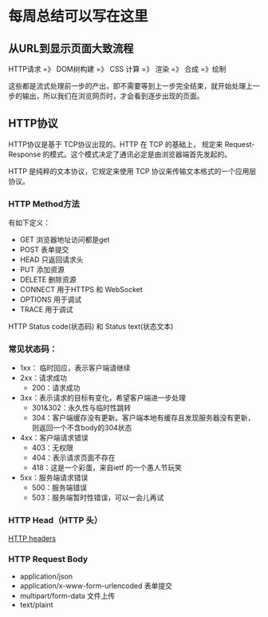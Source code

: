 # 每周总结可以写在这里

## 从URL到显示页面大致流程

HTTP请求 =》 DOM树构建	=》 CSS 计算  =》 渲染	=》 合成  =》绘制

这些都是流式处理前一步的产出，即不需要等到上一步完全结束，就开始处理上一步的输出，所以我们在浏览网页时，才会看到逐步出现的页面。

## HTTP协议

HTTP协议是基于 TCP协议出现的。HTTP 在 TCP 的基础上， 规定来 Request-Response 的模式。这个模式决定了通讯必定是由浏览器端首先发起的。



HTTP 是纯粹的文本协议，它规定来使用 TCP 协议来传输文本格式的一个应用层协议。

### HTTP Method方法

有如下定义：

- GET	浏览器地址访问都是get
- POST  表单提交
- HEAD  只返回请求头
- PUT  添加资源
- DELETE  删除资源
- CONNECT  用于HTTPS 和 WebSocket
- OPTIONS  用于调试
- TRACE  用于调试

HTTP Status code(状态码) 和 Status text(状态文本)

### 常见状态码：

- 1xx： 临时回应，表示客户端请继续
- 2xx：请求成功
  - 200：请求成功
- 3xx：表示请求的目标有变化，希望客户端进一步处理
  - 301&302：永久性与临时性跳转
  - 304：客户端缓存没有更新。客户端本地有缓存且发现服务器没有更新，则返回一个不含body的304状态
- 4xx：客户端请求错误
  - 403：无权限
  - 404：表示请求页面不存在
  - 418：这是一个彩蛋，来自ietf 的一个愚人节玩笑
- 5xx：服务端请求错误
  - 500：服务端错误
  - 503：服务端暂时性错误，可以一会儿再试

### HTTP Head（HTTP 头）

[HTTP headers](./request-response_header.md)

### HTTP Request Body

-   application/json
-   application/x-www-form-urlencoded      表单提交
-   multipart/form-data    文件上传
-   text/plaint